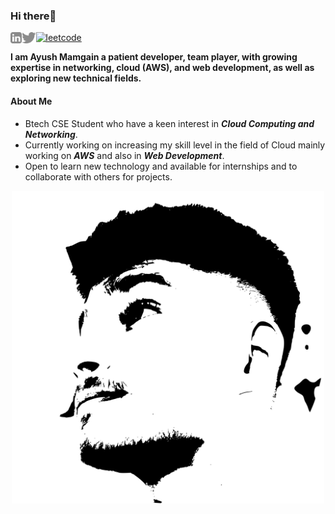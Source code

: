 ### Hi there👋
<a href='https://www.linkedin.com/in/ayush-mamgain-165360192/'><img align='left' alt="linkedin" src="https://github.com/TechHsuya/Techhsuya/blob/main/assets/linkedin.svg" height='18px'/></a>
<a href='https://twitter.com/hsuya24'><img align='left' alt="twitter" src="https://github.com/TechHsuya/Techhsuya/blob/main/assets/twitter.svg" height='18px'/></a>
<a href='https://leetcode.com/hsuya24/'><img alt="leetcode" src="https://user-images.githubusercontent.com/59652287/221369612-9ba03849-fd38-48b0-9382-bcb892507099.svg" height='20px'/></a>

**I am Ayush Mamgain a patient developer, team player, with growing expertise in networking, cloud (AWS), and web development, as well
as exploring new technical fields.**

#### About Me
* Btech CSE Student who have a keen interest in ***Cloud Computing and Networking***. 
* Currently working on increasing my skill level in the field of Cloud mainly working on ***AWS*** and also in ***Web Development***. 
* Open to learn new technology and available for internships and to collaborate with others for projects.

<p style="background-color='green'" align="center"><img src="ayush-logo.svg" width=500px></p>
